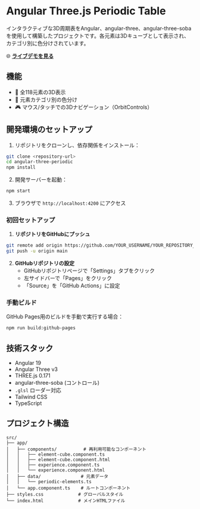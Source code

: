 # Angular Three.js Periodic Table

インタラクティブな3D周期表をAngular、angular-three、angular-three-sobaを使用して構築したプロジェクトです。各元素は3Dキューブとして表示され、カテゴリ別に色分けされています。

🌐 **[ライブデモを見る](https://nishioka.github.io/angular-three-periodic/)**

## 機能

- 🧪 全118元素の3D表示
- 🎨 元素カテゴリ別の色分け
- 🎮 マウス/タッチでの3Dナビゲーション（OrbitControls）

## 開発環境のセットアップ

1. リポジトリをクローンし、依存関係をインストール：
```bash
git clone <repository-url>
cd angular-three-periodic
npm install
```

2. 開発サーバーを起動：
```bash
npm start
```

3. ブラウザで `http://localhost:4200` にアクセス

### 初回セットアップ

1. **リポジトリをGitHubにプッシュ**
```bash
git remote add origin https://github.com/YOUR_USERNAME/YOUR_REPOSITORY_NAME.git
git push -u origin main
```

2. **GitHubリポジトリの設定**
   - GitHubリポジトリページで「Settings」タブをクリック
   - 左サイドバーで「Pages」をクリック
   - 「Source」を「GitHub Actions」に設定

### 手動ビルド

GitHub Pages用のビルドを手動で実行する場合：
```bash
npm run build:github-pages
```

## 技術スタック

- Angular 19
- Angular Three v3
- THREE.js 0.171
- angular-three-soba (コントロール)
- `.glsl` ローダー対応
- Tailwind CSS
- TypeScript

## プロジェクト構造

```
src/
├── app/
│   ├── components/          # 再利用可能なコンポーネント
│   │   ├── element-cube.component.ts
│   │   ├── element-cube.component.html
│   │   ├── experience.component.ts
│   │   └── experience.component.html
│   ├── data/               # 元素データ
│   │   └── periodic-elements.ts
│   └── app.component.ts    # ルートコンポーネント
├── styles.css             # グローバルスタイル
└── index.html             # メインHTMLファイル
```
